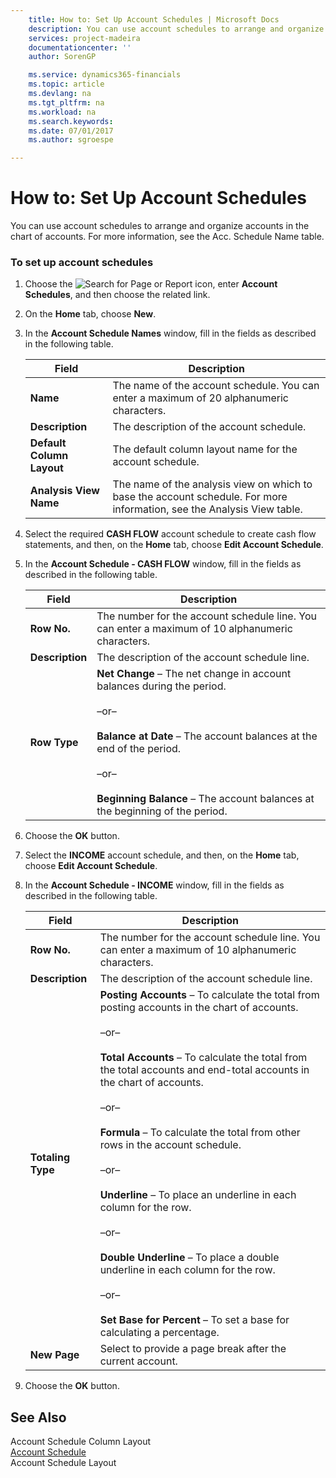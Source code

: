 ```yaml
---
    title: How to: Set Up Account Schedules | Microsoft Docs
    description: You can use account schedules to arrange and organize accounts in the chart of accounts. For more information, see the Acc. Schedule Name table.
    services: project-madeira
    documentationcenter: ''
    author: SorenGP

    ms.service: dynamics365-financials
    ms.topic: article
    ms.devlang: na
    ms.tgt_pltfrm: na
    ms.workload: na
    ms.search.keywords:
    ms.date: 07/01/2017
    ms.author: sgroespe

---
```

# How to: Set Up Account Schedules
You can use account schedules to arrange and organize accounts in the chart of accounts. For more information, see the Acc. Schedule Name table.  
  
### To set up account schedules  
  
1.  Choose the ![Search for Page or Report](media/ui-search/search_small.png "Search for Page or Report icon") icon, enter **Account Schedules**, and then choose the related link.  
  
2.  On the **Home** tab, choose **New**.  
  
3.  In the **Account Schedule Names** window, fill in the fields as described in the following table.  
  
    |Field|Description|  
    |---------------------------------|---------------------------------------|  
    |**Name**|The name of the account schedule. You can enter a maximum of 20 alphanumeric characters.|  
    |**Description**|The description of the account schedule.|  
    |**Default Column Layout**|The default column layout name for the account schedule.|  
    |**Analysis View Name**|The name of the analysis view on which to base the account schedule. For more information, see the Analysis View table.|  
  
4.  Select the required **CASH FLOW** account schedule to create cash flow statements, and then, on the **Home** tab, choose **Edit Account Schedule**.  
  
5.  In the **Account Schedule - CASH FLOW** window, fill in the fields as described in the following table.  
  
    |Field|Description|  
    |---------------------------------|---------------------------------------|  
    |**Row No.**|The number for the account schedule line. You can enter a maximum of 10 alphanumeric characters.|  
    |**Description**|The description of the account schedule line.|  
    |**Row Type**|**Net Change** – The net change in account balances during the period.<br /><br /> –or–<br /><br /> **Balance at Date** – The account balances at the end of the period.<br /><br /> –or–<br /><br /> **Beginning Balance** – The account balances at the beginning of the period.|  
  
6.  Choose the **OK** button.  
  
7.  Select the **INCOME** account schedule, and then, on the **Home** tab, choose **Edit Account Schedule**.  
  
8.  In the **Account Schedule - INCOME** window, fill in the fields as described in the following table.  
  
    |Field|Description|  
    |---------------------------------|---------------------------------------|  
    |**Row No.**|The number for the account schedule line. You can enter a maximum of 10 alphanumeric characters.|  
    |**Description**|The description of the account schedule line.|  
    |**Totaling Type**|**Posting Accounts** – To calculate the total from posting accounts in the chart of accounts.<br /><br /> –or–<br /><br /> **Total Accounts** – To calculate the total from the total accounts and end-total accounts in the chart of accounts.<br /><br /> –or–<br /><br /> **Formula** – To calculate the total from other rows in the account schedule.<br /><br /> –or–<br /><br /> **Underline** – To place an underline in each column for the row.<br /><br /> –or–<br /><br /> **Double Underline** – To place a double underline in each column for the row.<br /><br /> –or–<br /><br /> **Set Base for Percent** – To set a base for calculating a percentage.|  
    |**New Page**|Select to provide a page break after the current account.|  
  
9. Choose the **OK** button.  
  
## See Also  
 Account Schedule Column Layout   
 [Account Schedule](($%20R_25%20Account%20Schedule%20$).md)   
 Account Schedule Layout